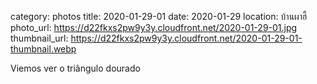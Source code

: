 category: photos 
title: 2020-01-29-01
date: 2020-01-29
location: บ้านผาฮี้
photo_url: https://d22fkxs2pw9y3y.cloudfront.net/2020-01-29-01.jpg
thumbnail_url: https://d22fkxs2pw9y3y.cloudfront.net/2020-01-29-01-thumbnail.webp

Viemos ver o triângulo dourado 
